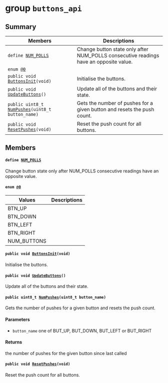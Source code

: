 # group `buttons_api` 

## Summary

 Members                        | Descriptions                                
--------------------------------|---------------------------------------------
`define `[`NUM_POLLS`](#group__buttons__api_1ga8d6a287942d41da4e609bd81f411c02d)            | Change button state only after NUM_POLLS consecutive readings have an opposite value.
`enum `[`@0`](#group__buttons__api_1ga06fc87d81c62e9abb8790b6e5713c55b)            | 
`public void `[`ButtonsInit`](#group__buttons__api_1gac479c9466379bee2e17d33edf3a7162c)`(void)`            | Initialise the buttons.
`public void `[`UpdateButtons`](#group__buttons__api_1ga652347f4782e34ffa799aa3fc3974ae4)`()`            | Update all of the buttons and their state.
`public uint8_t `[`NumPushes`](#group__buttons__api_1ga0f572456b5d8ec1761a0e38e50c0a99f)`(uint8_t button_name)`            | Gets the number of pushes for a given button and resets the push count.
`public void `[`ResetPushes`](#group__buttons__api_1ga0436c12de94d3de43aa55d212a42dddb)`(void)`            | Reset the push count for all buttons.

## Members

#### `define `[`NUM_POLLS`](#group__buttons__api_1ga8d6a287942d41da4e609bd81f411c02d) 

Change button state only after NUM_POLLS consecutive readings have an opposite value.

#### `enum `[`@0`](#group__buttons__api_1ga06fc87d81c62e9abb8790b6e5713c55b) 

 Values                         | Descriptions                                
--------------------------------|---------------------------------------------
BTN_UP            | 
BTN_DOWN            | 
BTN_LEFT            | 
BTN_RIGHT            | 
NUM_BUTTONS            | 

#### `public void `[`ButtonsInit`](#group__buttons__api_1gac479c9466379bee2e17d33edf3a7162c)`(void)` 

Initialise the buttons.

#### `public void `[`UpdateButtons`](#group__buttons__api_1ga652347f4782e34ffa799aa3fc3974ae4)`()` 

Update all of the buttons and their state.

#### `public uint8_t `[`NumPushes`](#group__buttons__api_1ga0f572456b5d8ec1761a0e38e50c0a99f)`(uint8_t button_name)` 

Gets the number of pushes for a given button and resets the push count.

#### Parameters
* `button_name` one of BUT_UP, BUT_DOWN, BUT_LEFT or BUT_RIGHT 

#### Returns
the number of pushes for the given button since last called

#### `public void `[`ResetPushes`](#group__buttons__api_1ga0436c12de94d3de43aa55d212a42dddb)`(void)` 

Reset the push count for all buttons.

